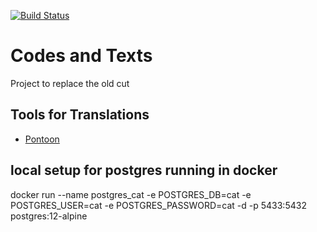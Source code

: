 [![Build Status](https://travis-ci.org/baloise/codes-and-texts.svg?branch=master)](https://travis-ci.org/baloise/codes-and-texts)

# Codes and Texts

Project to replace the old cut


## Tools for Translations

* [Pontoon](https://pontoon.mozilla.org)


## local setup for postgres running in docker 
 docker run --name postgres_cat -e POSTGRES_DB=cat -e POSTGRES_USER=cat -e  POSTGRES_PASSWORD=cat -d -p 5433:5432 postgres:12-alpine
